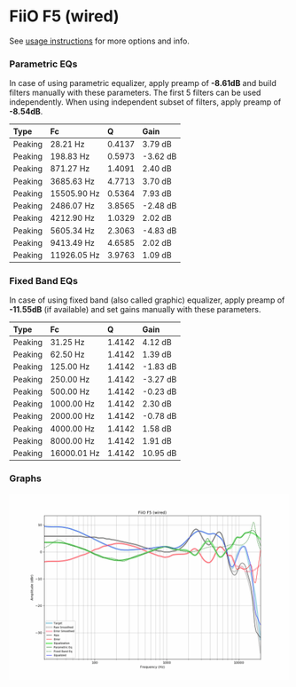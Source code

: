 # FiiO F5 (wired)
See [usage instructions](https://github.com/jaakkopasanen/AutoEq#usage) for more options and info.

### Parametric EQs
In case of using parametric equalizer, apply preamp of **-8.61dB** and build filters manually
with these parameters. The first 5 filters can be used independently.
When using independent subset of filters, apply preamp of **-8.54dB**.

| Type    | Fc          |      Q | Gain     |
|:--------|:------------|:-------|:---------|
| Peaking | 28.21 Hz    | 0.4137 | 3.79 dB  |
| Peaking | 198.83 Hz   | 0.5973 | -3.62 dB |
| Peaking | 871.27 Hz   | 1.4091 | 2.40 dB  |
| Peaking | 3685.63 Hz  | 4.7713 | 3.70 dB  |
| Peaking | 15505.90 Hz | 0.5364 | 7.93 dB  |
| Peaking | 2486.07 Hz  | 3.8565 | -2.48 dB |
| Peaking | 4212.90 Hz  | 1.0329 | 2.02 dB  |
| Peaking | 5605.34 Hz  | 2.3063 | -4.83 dB |
| Peaking | 9413.49 Hz  | 4.6585 | 2.02 dB  |
| Peaking | 11926.05 Hz | 3.9763 | 1.09 dB  |

### Fixed Band EQs
In case of using fixed band (also called graphic) equalizer, apply preamp of **-11.55dB**
(if available) and set gains manually with these parameters.

| Type    | Fc          |      Q | Gain     |
|:--------|:------------|:-------|:---------|
| Peaking | 31.25 Hz    | 1.4142 | 4.12 dB  |
| Peaking | 62.50 Hz    | 1.4142 | 1.39 dB  |
| Peaking | 125.00 Hz   | 1.4142 | -1.83 dB |
| Peaking | 250.00 Hz   | 1.4142 | -3.27 dB |
| Peaking | 500.00 Hz   | 1.4142 | -0.23 dB |
| Peaking | 1000.00 Hz  | 1.4142 | 2.30 dB  |
| Peaking | 2000.00 Hz  | 1.4142 | -0.78 dB |
| Peaking | 4000.00 Hz  | 1.4142 | 1.58 dB  |
| Peaking | 8000.00 Hz  | 1.4142 | 1.91 dB  |
| Peaking | 16000.01 Hz | 1.4142 | 10.95 dB |

### Graphs
![](./FiiO%20F5%20(wired).png)